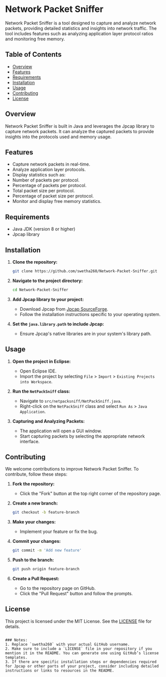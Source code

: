 # Network Packet Sniffer

Network Packet Sniffer is a tool designed to capture and analyze network packets, providing detailed statistics and insights into network traffic. The tool includes features such as analyzing application layer protocol ratios and monitoring free memory.

## Table of Contents

- [Overview](#overview)
- [Features](#features)
- [Requirements](#requirements)
- [Installation](#installation)
- [Usage](#usage)
- [Contributing](#contributing)
- [License](#license)

## Overview

Network Packet Sniffer is built in Java and leverages the Jpcap library to capture network packets. It can analyze the captured packets to provide insights into the protocols used and memory usage.

## Features

- Capture network packets in real-time.
- Analyze application layer protocols.
- Display statistics such as:
- Number of packets per protocol.
- Percentage of packets per protocol.
- Total packet size per protocol.
- Percentage of packet size per protocol.
- Monitor and display free memory statistics.

## Requirements

- Java JDK (version 8 or higher)
- Jpcap library

## Installation

1. **Clone the repository:**
   ```sh
   git clone https://github.com/swetha260/Network-Packet-Sniffer.git
   ```

2. **Navigate to the project directory:**
   ```sh
   cd Network-Packet-Sniffer
   ```

3. **Add Jpcap library to your project:**
   - Download Jpcap from [Jpcap SourceForge](http://netresearch.ics.uci.edu/kfujii/jpcap/doc/install.html).
   - Follow the installation instructions specific to your operating system.

4. **Set the `java.library.path` to include Jpcap:**
   - Ensure Jpcap's native libraries are in your system's library path.

## Usage

1. **Open the project in Eclipse:**
   - Open Eclipse IDE.
   - Import the project by selecting `File` > `Import` > `Existing Projects into Workspace`.

2. **Run the `NetPackSniff` class:**
   - Navigate to `src/netpacksniff/NetPackSniff.java`.
   - Right-click on the `NetPackSniff` class and select `Run As` > `Java Application`.

3. **Capturing and Analyzing Packets:**
   - The application will open a GUI window.
   - Start capturing packets by selecting the appropriate network interface.

## Contributing

We welcome contributions to improve Network Packet Sniffer. To contribute, follow these steps:

1. **Fork the repository:**
   - Click the "Fork" button at the top right corner of the repository page.

2. **Create a new branch:**
   ```sh
   git checkout -b feature-branch
   ```

3. **Make your changes:**
   - Implement your feature or fix the bug.

4. **Commit your changes:**
   ```sh
   git commit -m 'Add new feature'
   ```

5. **Push to the branch:**
   ```sh
   git push origin feature-branch
   ```

6. **Create a Pull Request:**
   - Go to the repository page on GitHub.
   - Click the "Pull Request" button and follow the prompts.

## License

This project is licensed under the MIT License. See the [LICENSE](LICENSE.TXT) file for details.

```

### Notes:
1. Replace `swetha260` with your actual GitHub username.
2. Make sure to include a `LICENSE` file in your repository if you mention it in the README. You can generate one using GitHub’s license templates.
3. If there are specific installation steps or dependencies required for Jpcap or other parts of your project, consider including detailed instructions or links to resources in the README.
